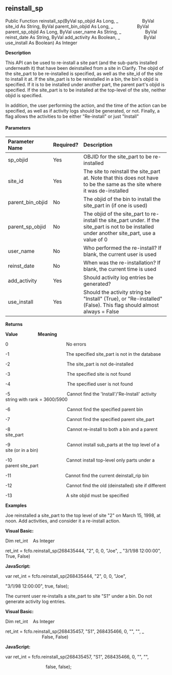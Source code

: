 reinstall_sp
------------

Public Function reinstall_sp(ByVal sp_objid As Long, _
                  ByVal site_id As String, ByVal parent_bin_objid As Long, _
                  ByVal parent_sp_objid As Long, ByVal user_name As String, _
                  ByVal reinst_date As String, ByVal add_activity As Boolean, _
                  ByVal use_install As Boolean) As Integer

**Description**

This API can be used to re-install a site part (and the sub-parts installed underneath it) that have been deinstalled from a site in Clarify. The objid of the site_part to be re-installed is specified, as well as the site_id of the site to install it at. If the site_part is to be reinstalled in a bin, the bin's objid is specified. If it is to be installed under another part, the parent part's objid is specified. If the site_part is to be installed at the top-level of the site, neither objid is specified.

In addition, the user performing the action, and the time of the action can be specified, as well as if activity logs should be generated, or not. Finally, a flag allows the activities to be either "Re-install" or just "Install"

#### Parameters

| Parameter Name | Required? | Description |
|:--- |:--- |:--- |
| sp_objid | Yes | OBJID for the site_part to be re-installed |
| site_id | Yes | The site to reinstall the site_part at. Note that this does not have to be the same as the site where it was de-installed |
| parent_bin_objid | No | The objid of the bin to install the site_part in (if one is used) |
| parent_sp_objid | No | The objid of the site_part to re-install the site_part under. If the site_part is not to be installed under another site_part, use a value of 0 |
| user_name | No | Who performed the re-install? If blank, the current user is used |
| reinst_date | No | When was the re-installation? If blank, the current time is used |
| add_activity | Yes | Should activity log entries be generated? |
| use_install | Yes | Should the activity string be "Install" (True), or "Re-installed" (False). This flag should almost always = False |

**Returns**

**Value**                **Meaning**

0                                              No errors

-1                                             The specified site_part is not in the database

-2                                             The site_part is not de-installed

-3                                             The specified site is not found

-4                                             The specified user is not found

-5                                             Cannot find the 'Install'/'Re-Install' activity string with rank = 3600/5900

-6                                             Cannot find the specified parent bin

-7                                             Cannot find the specified parent site_part

-8                                             Cannot re-install to both a bin and a parent site_part

-9                                             Cannot install sub_parts at the top level of a site (or in a bin)

-10                                           Cannot install top-level only parts under a parent site_part

-11                                           Cannot find the current deinstall_rip bin

-12                                           Cannot find the old (deinstalled) site if different

-13                                           A site objid must be specified

**Examples**

 Joe reinstalled a site_part to the top level of site "2" on March 15, 1998, at noon. Add activities, and consider it a re-install action.

**Visual Basic:**

Dim ret_int    As Integer

ret_int = fcfo.reinstall_sp(268435444, "2", 0, 0, "Joe", _
 "3/1/98 12:00:00", True, False)

**JavaScript:**

var ret_int = fcfo.reinstall_sp(268435444, "2", 0, 0, "Joe",

 "3/1/98 12:00:00", true, false);

 The current user re-installs a site_part to site "S1" under a bin. Do not generate activity log entries.

**Visual Basic:**

Dim ret_int    As Integer

ret_int = fcfo.reinstall_sp(268435457, "S1", 268435466, 0, "", "", _
                             False, False)

**JavaScript:**

var ret_int = fcfo.reinstall_sp(268435457, "S1", 268435466, 0, "", "",

                                false, false);